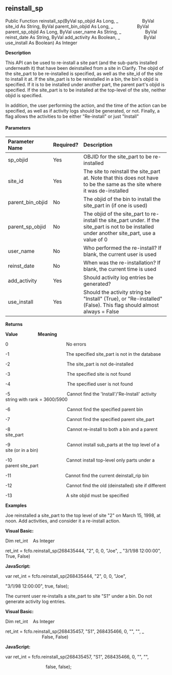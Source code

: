 reinstall_sp
------------

Public Function reinstall_sp(ByVal sp_objid As Long, _
                  ByVal site_id As String, ByVal parent_bin_objid As Long, _
                  ByVal parent_sp_objid As Long, ByVal user_name As String, _
                  ByVal reinst_date As String, ByVal add_activity As Boolean, _
                  ByVal use_install As Boolean) As Integer

**Description**

This API can be used to re-install a site part (and the sub-parts installed underneath it) that have been deinstalled from a site in Clarify. The objid of the site_part to be re-installed is specified, as well as the site_id of the site to install it at. If the site_part is to be reinstalled in a bin, the bin's objid is specified. If it is to be installed under another part, the parent part's objid is specified. If the site_part is to be installed at the top-level of the site, neither objid is specified.

In addition, the user performing the action, and the time of the action can be specified, as well as if activity logs should be generated, or not. Finally, a flag allows the activities to be either "Re-install" or just "Install"

#### Parameters

| Parameter Name | Required? | Description |
|:--- |:--- |:--- |
| sp_objid | Yes | OBJID for the site_part to be re-installed |
| site_id | Yes | The site to reinstall the site_part at. Note that this does not have to be the same as the site where it was de-installed |
| parent_bin_objid | No | The objid of the bin to install the site_part in (if one is used) |
| parent_sp_objid | No | The objid of the site_part to re-install the site_part under. If the site_part is not to be installed under another site_part, use a value of 0 |
| user_name | No | Who performed the re-install? If blank, the current user is used |
| reinst_date | No | When was the re-installation? If blank, the current time is used |
| add_activity | Yes | Should activity log entries be generated? |
| use_install | Yes | Should the activity string be "Install" (True), or "Re-installed" (False). This flag should almost always = False |

**Returns**

**Value**                **Meaning**

0                                              No errors

-1                                             The specified site_part is not in the database

-2                                             The site_part is not de-installed

-3                                             The specified site is not found

-4                                             The specified user is not found

-5                                             Cannot find the 'Install'/'Re-Install' activity string with rank = 3600/5900

-6                                             Cannot find the specified parent bin

-7                                             Cannot find the specified parent site_part

-8                                             Cannot re-install to both a bin and a parent site_part

-9                                             Cannot install sub_parts at the top level of a site (or in a bin)

-10                                           Cannot install top-level only parts under a parent site_part

-11                                           Cannot find the current deinstall_rip bin

-12                                           Cannot find the old (deinstalled) site if different

-13                                           A site objid must be specified

**Examples**

 Joe reinstalled a site_part to the top level of site "2" on March 15, 1998, at noon. Add activities, and consider it a re-install action.

**Visual Basic:**

Dim ret_int    As Integer

ret_int = fcfo.reinstall_sp(268435444, "2", 0, 0, "Joe", _
 "3/1/98 12:00:00", True, False)

**JavaScript:**

var ret_int = fcfo.reinstall_sp(268435444, "2", 0, 0, "Joe",

 "3/1/98 12:00:00", true, false);

 The current user re-installs a site_part to site "S1" under a bin. Do not generate activity log entries.

**Visual Basic:**

Dim ret_int    As Integer

ret_int = fcfo.reinstall_sp(268435457, "S1", 268435466, 0, "", "", _
                             False, False)

**JavaScript:**

var ret_int = fcfo.reinstall_sp(268435457, "S1", 268435466, 0, "", "",

                                false, false);